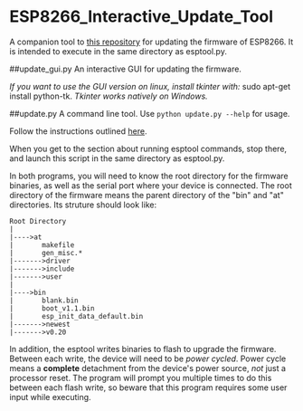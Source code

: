 # ESP8266_Interactive_Update_Tool
A companion tool to [this repository](https://github.com/themadinventor/esptool) for updating the firmware of ESP8266.
It is intended to execute in the same directory as esptool.py.

##update_gui.py 
An interactive GUI for updating the firmware.

*If you want to use the GUI version on linux, install tkinter with:* sudo apt-get install python-tk. *Tkinter works natively on Windows.*

##update.py 
A command line tool. Use ```python update.py --help``` for usage. 


Follow the instructions outlined [here](https://developer.mbed.org/teams/ESP8266/wiki/Firmware-Update).

When you get to the section about running esptool commands, stop there, and launch this script in the same directory as esptool.py.

In both programs, you will need to know the root directory for the firmware binaries, as well as the serial port where your device is connected. The root directory of the firmware means the parent directory of the "bin" and "at" directories. 
Its struture should look like:

```
Root Directory
|
|---->at
|       makefile
|       gen_misc.*
|------->driver 
|------->include
|------->user
|
|---->bin
|       blank.bin
|       boot_v1.1.bin
|       esp_init_data_default.bin
|------->newest
|------->v0.20
```


In addition, the esptool writes binaries to flash to upgrade the firmware. Between each write, the device will need to be *power cycled*. Power cycle means a **complete** detachment from the device's power source, *not* just a processor reset. The program will prompt you multiple times to do this between each flash write, so beware that this program requires some user input while executing.
